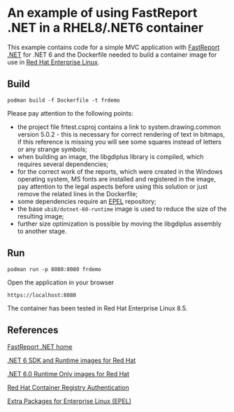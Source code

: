 # An example of using FastReport .NET in a RHEL8/.NET6 container

This example contains code for a simple MVC application with [FastReport .NET](https://www.fast-report.com/en/product/fast-report-net/) for .NET 6 and the Dockerfile needed to build a container image for use in [Red Hat Enterprise Linux](https://www.redhat.com/en/technologies/linux-platforms/enterprise-linux).

## Build

```
podman build -f Dockerfile -t frdemo
```

Please pay attention to the following points:
- the project file frtest.csproj contains a link to system.drawing.common version 5.0.2 - this is necessary for correct rendering of text in bitmaps, if this reference is missing you will see some squares instead of letters or any strange symbols;
- when building an image, the libgdiplus library is compiled, which requires several dependencies;
- for the correct work of the reports, which were created in the Windows operating system, MS fonts are installed and registered in the image, pay attention to the legal aspects before using this solution or just remove the related lines in the Dockerfile;
- some dependencies require an [EPEL](https://docs.fedoraproject.org/en-US/epel/) repository;
- the base `ubi8/dotnet-60-runtime` image is used to reduce the size of the resulting image; 
- further size optimization is possible by moving the libgdiplus assembly to another stage.

## Run

```
podman run -p 8080:8080 frdemo
```

Open the application in your browser

```
https://localhost:8080
```

The container has been tested in Red Hat Enterprise Linux 8.5.

## References

[FastReport .NET home](https://www.fast-report.com/en/product/fast-report-net/)

[.NET 6 SDK and Runtime images for Red Hat](https://catalog.redhat.com/software/containers/search?q=.NET%206.0%20SDK%20and%20Runtime&p=1)

[.NET 6.0 Runtime Only images for Red Hat](https://catalog.redhat.com/software/containers/search?q=.NET%206.0%20Runtime%20Only&p=1)

[Red Hat Container Registry Authentication](https://access.redhat.com/RegistryAuthentication)

[Extra Packages for Enterprise Linux (EPEL)](https://docs.fedoraproject.org/en-US/epel/#Quickstart)
